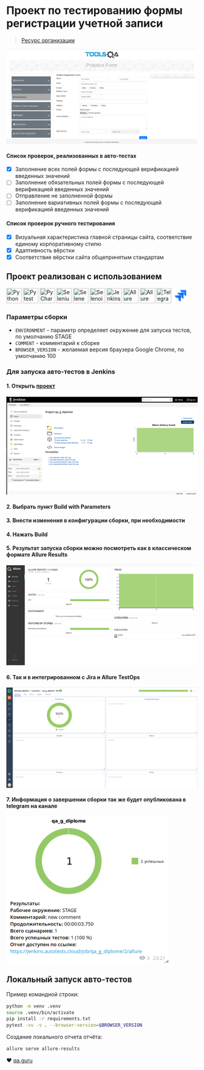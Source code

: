 # Проект по тестированию формы регистрации учетной записи

> <a target="_blank" href="https://qa.guru/">Ресурс организации</a>

![This is an image](/images/examples/test_page.png)

#### Список проверок, реализованных в авто-тестах

- [x] Заполнение всех полей формы с последующей верификацией введенных значений
- [ ] Заполнение обязательных полей формы с последующей верификацией введенных значений
- [ ] Отправление не заполненной формы
- [ ] Заполнение вариативных полей формы с последующей верификацией введенных значений

#### Список проверок ручного тестирования

- [x] Визуальная характеристика главной страницы сайта, соответствие единому корпоративному стилю
- [x] Адаптивность вёрстки
- [x] Соответствие вёрстки сайта общепринятым стандартам

## Проект реализован с использованием

<img src="images/icons/python-original.svg" width="40" height="40" title="Python"> 
<img src="images/icons/pytest.png" width="40" height="40" title="Pytest"> 
<img src="images/icons/intellij_pycharm.png" width="40" height="40" title="PyCharm"> 
<img src="images/icons/selenium.png" width="40" height="40" title="Selenium"> 
<img src="images/icons/selene.png" width="40" height="40" title="Selene"> 
<img src="images/icons/selenoid.png" width="40" height="40" title="Selenoid"> 
<img src="images/icons/jenkins.png" width="40" height="40" title="Jenkins"> 
<img src="images/icons/allure_report.png" width="40" height="40" title="Allure Report"> 
<img src="images/icons/allure_testops.png" width="40" height="40" title="Allure TestOps"> 
<img src="images/icons/telegram.png" width="40" height="40" title="Telegram"> 
<img src="images/icons/jira-original.svg" width="40" height="40" title="Jira"> 
 

[//]: # (![This is an image]&#40;/images/icons/python-original.svg&#41;![This is an image]&#40;/images/icons/pytest.png&#41;![This is an image]&#40;/images/icons/intellij_pycharm.png&#41;![This is an image]&#40;/images/icons/selenium.png&#41;![This is an image]&#40;/images/icons/selene.png&#41;![This is an image]&#40;/images/icons/selenoid.png&#41;![This is an image]&#40;/images/icons/jenkins.png&#41;![This is an image]&#40;/images/icons/allure_report.png&#41;![This is an image]&#40;/images/icons/allure_testops.png&#41;![This is an image]&#40;/images/icons/telegram.png&#41;![This is an image]&#40;/images/icons/jira-original.svg&#41;)

### Параметры сборки

* `ENVIRONMENT` - параметр определяет окружение для запуска тестов, по умолчанию STAGE
* `COMMENT` - комментарий к сборке
* `BROWSER_VERSION` - желаемая версия браузера Google Chrome, по умолчанию 100

### Для запуска авто-тестов в Jenkins

#### 1. Открыть <a target="_blank" href="https://jenkins.autotests.cloud/job/qa_g_diplome/">проект</a>

![This is an image](/images/examples/jenfins_project_main.png)

#### 2. Выбрать пункт **Build with Parameters**

#### 3. Внести изменения в конфигурации сборки, при необходимости

#### 4. Нажать **Build**

#### 5. Результат запуска сборки можно посмотреть как в классическом формате Allure Results

![This is an image](/images/examples/allure_example.png)

#### 6. Так и в интегрированном с Jira и Allure TestOps

![This is an image](/images/examples/testops_example.png)

#### 7. Информация о завершении сборки так же будет опубликована в telegram на канале

![This is an image](/images/examples/notiffication_example.png)

## Локальный запуск авто-тестов

Пример командной строки:

```bash
python -m venv .venv
source .venv/bin/activate
pip install -r requirements.txt
pytest -vv -s . --browser-version=$BROWSER_VERSION
```

Создание локального отчета отчёта:

```bash
allure serve allure-results
```

:heart: <a target="_blank" href="https://qa.guru">qa.guru</a><br/>
